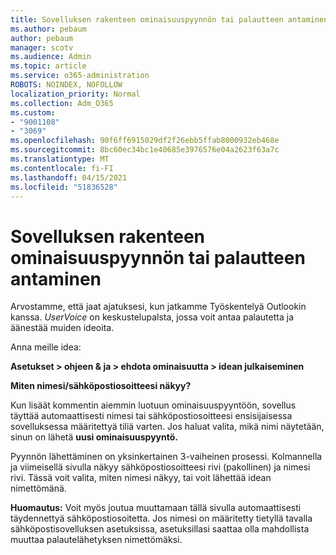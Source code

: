 ```yaml
---
title: Sovelluksen rakenteen ominaisuuspyynnön tai palautteen antaminen
ms.author: pebaum
author: pebaum
manager: scotv
ms.audience: Admin
ms.topic: article
ms.service: o365-administration
ROBOTS: NOINDEX, NOFOLLOW
localization_priority: Normal
ms.collection: Adm_O365
ms.custom:
- "9001108"
- "3069"
ms.openlocfilehash: 90f6ff6915029df2f26ebb5ffab8000932eb468e
ms.sourcegitcommit: 8bc60ec34bc1e40685e3976576e04a2623f63a7c
ms.translationtype: MT
ms.contentlocale: fi-FI
ms.lasthandoff: 04/15/2021
ms.locfileid: "51836528"
---
```

# <a name="leave-a-feature-request-or-feedback-on-app-design"></a>Sovelluksen rakenteen ominaisuuspyynnön tai palautteen antaminen

Arvostamme, että jaat ajatuksesi, kun jatkamme Työskentelyä Outlookin kanssa. *UserVoice* on keskustelupalsta, jossa voit antaa palautetta ja äänestää muiden ideoita.  

Anna meille idea: 

**Asetukset > ohjeen & ja > ehdota ominaisuutta > idean julkaiseminen** 

**Miten nimesi/sähköpostiosoitteesi näkyy?**

Kun lisäät kommentin aiemmin luotuun ominaisuuspyyntöön, sovellus täyttää automaattisesti nimesi tai sähköpostiosoitteesi ensisijaisessa sovelluksessa määritettyä tiliä varten. Jos haluat valita, mikä nimi näytetään, sinun on lähetä **uusi ominaisuuspyyntö.** 

Pyynnön lähettäminen on yksinkertainen 3-vaiheinen prosessi. Kolmannella ja viimeisellä sivulla näkyy sähköpostiosoitteesi rivi (pakollinen) ja nimesi rivi. Tässä voit valita, miten nimesi näkyy, tai voit lähettää idean nimettömänä. 

**Huomautus:** Voit myös joutua muuttamaan tällä sivulla automaattisesti täydennettyä sähköpostiosoitetta. Jos nimesi on määritetty tietyllä tavalla sähköpostisovelluksen asetuksissa, asetuksillasi saattaa olla mahdollista muuttaa palautelähetyksen nimettömäksi. 
